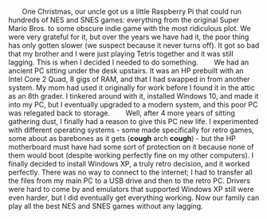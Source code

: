 &nbsp;&nbsp;&nbsp;&nbsp;&nbsp;&nbsp; One Christmas, our uncle got us a little Raspberry Pi that could run hundreds of NES and SNES games: everything from the original Super Mario Bros. to some obscure indie game with the most ridiculous plot. We were very grateful for it, but over the years we have had it, the poor thing has only gotten slower (we suspect because it never turns off). It got so bad that my brother and I were just playing Tetris together and it was still lagging. This is when I decided I needed to do something.
&nbsp;&nbsp;&nbsp;&nbsp;&nbsp;&nbsp; We had an ancient PC sitting under the desk upstairs. It was an HP prebuilt with an Intel Core 2 Quad, 8 gigs of RAM, and that I had swapped in from another system. My mom had used it originally for work before I found it in the attic as an 8th grader. I tinkered around with it, installed Windows 10, and made it into my PC, but I eventually upgraded to a modern system, and this poor PC was relegated back to storage.
&nbsp;&nbsp;&nbsp;&nbsp;&nbsp;&nbsp; Well, after 4 more years of sitting gathering dust, I finally had a reason to give this PC new life. I experimented with different operating systems - some made specifically for retro games, some about as barebones as it gets (**cough** arch **cough**) - but the HP motherboard must have had some sort of protection on it because none of them would boot (despite working perfectly fine on my other computers). I finally decided to install Windows XP, a truly retro decision, and it worked perfectly. There was no way to connect to the internet; I had to transfer all the files from my main PC to a USB drive and then to the retro PC. Drivers were hard to come by and emulators that supported Windows XP still were even harder, but I did eventually get everything working. Now our family can play all the best NES and SNES games without any lagging.

